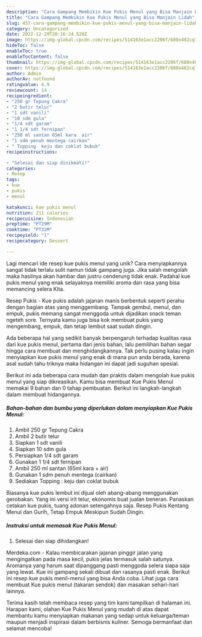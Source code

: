 ```yaml
---
description: "Cara Gampang Membikin Kue Pukis Menul yang Bisa Manjain Lidah"
title: "Cara Gampang Membikin Kue Pukis Menul yang Bisa Manjain Lidah"
slug: 457-cara-gampang-membikin-kue-pukis-menul-yang-bisa-manjain-lidah
category: Uncategorized
date: 2022-12-29T20:16:24.528Z
image: https://img-global.cpcdn.com/recipes/514163e1acc2206f/680x482cq70/kue-pukis-menul-foto-resep-utama.jpg
hideToc: false
enableToc: true
enableTocContent: false
thumbnail: https://img-global.cpcdn.com/recipes/514163e1acc2206f/680x482cq70/kue-pukis-menul-foto-resep-utama.jpg
cover: https://img-global.cpcdn.com/recipes/514163e1acc2206f/680x482cq70/kue-pukis-menul-foto-resep-utama.jpg
author: Admin
authorAv: notfound
ratingvalue: 4.9
reviewcount: 14
recipeingredient:
- "250 gr Tepung Cakra"
- "2 butir telur"
- "1 sdt vanili"
- "10 sdm gula"
- "1/4 sdt garam"
- "1 1/4 sdt fernipan"
- "250 ml santan 65ml kara  air"
- "1 sdm penuh mentega cairkan"
- " Topping  keju dan coklat bubuk"
recipeinstructions:

- "Selesai dan siap dinikmati!"
categories:
- Resep
tags:
- kue
- pukis
- menul

katakunci: kue pukis menul 
nutrition: 211 calories
recipecuisine: Indonesian
preptime: "PT29M"
cooktime: "PT32M"
recipeyield: "1"
recipecategory: Dessert

---
```





Lagi mencari ide resep kue pukis menul yang unik? Cara menyiapkannya sangat tidak terlalu sulit namun tidak gampang juga. Jika salah mengolah maka hasilnya akan hambar dan justru cenderung tidak enak. Padahal kue pukis menul yang enak selayaknya memiliki aroma dan rasa yang bisa memancing selera Kita.





Resep Pukis - Kue pukis adalah jajanan manis berbentuk seperti perahu dengan bagian atas yang menggembang. Tampak gembul, menul, dan empuk, pukis memang sangat menggoda untuk dijadikan snack teman ngeteh sore. Ternyata kamu juga bisa kok membuat pukis yang mengembang, empuk, dan tetap lembut saat sudah dingin.

Ada beberapa hal yang sedikit banyak berpengaruh terhadap kualitas rasa dari kue pukis menul, pertama dari jenis bahan, lalu pemilihan bahan segar hingga cara membuat dan menghidangkannya. Tak perlu pusing kalau ingin menyiapkan kue pukis menul yang enak di mana pun anda berada, karena asal sudah tahu triknya maka hidangan ini dapat jadi suguhan spesial.






Berikut ini ada beberapa cara mudah dan praktis dalam mengolah kue pukis menul yang siap dikreasikan. Kamu bisa membuat Kue Pukis Menul memakai 9 bahan dan 0 tahap pembuatan. Berikut ini langkah-langkah dalam membuat hidangannya.

<!--inarticleads1-->

##### Bahan-bahan dan bumbu yang diperlukan dalam menyiapkan Kue Pukis Menul:

1. Ambil 250 gr Tepung Cakra
1. Ambil 2 butir telur
1. Siapkan 1 sdt vanili
1. Siapkan 10 sdm gula
1. Persiapkan 1/4 sdt garam
1. Gunakan 1 1/4 sdt fernipan
1. Ambil 250 ml santan (65ml kara + air)
1. Gunakan 1 sdm penuh mentega (cairkan)
1. Sediakan  Topping : keju dan coklat bubuk


Biasanya kue pukis lembut ini dijual oleh abang-abang menggunakan gerobakan. Yang ini versi irit telur, ekonomis buat jualan beneran. Panaskan cetakan kue pukis, tuang adonan setengahnya saja. Resep Pukis Kentang Menul dan Gurih, Tetap Empuk Meskipun Sudah Dingin. 

<!--inarticleads2-->

##### Instruksi untuk memasak Kue Pukis Menul:


1. Selesai dan siap dihidangkan!

Merdeka.com - Kalau membicarakan jajanan pinggir jalan yang mengingatkan pada masa kecil, pukis jelas termasuk salah satunya. Aromanya yang harum saat dipanggang pasti menggoda selera siapa saja yang lewat. Kue ini gampang sekali dibuat dan rasanya pasti enak. Berikut ini resep kue pukis menil-menul yang bisa Anda coba. Lihat juga cara membuat Kue pukis menul (takaran sendok) dan masakan sehari-hari lainnya. 

Terima kasih telah membaca resep yang tim kami tampilkan di halaman ini. Harapan kami, olahan Kue Pukis Menul yang mudah di atas dapat membantu kamu menyiapkan makanan yang sedap untuk keluarga/teman maupun menjadi inspirasi dalam berbisnis kuliner. Semoga bermanfaat dan selamat mencoba!
